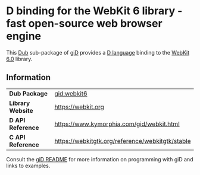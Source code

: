 # D binding for the WebKit 6 library - fast open-source web browser engine

This [Dub](https://dub.pm/) sub-package of [giD](https://gid.dub.pm) provides a [D language](https://www.dlang.org) binding to the [WebKit 6.0](https://webkit.org) library.

## Information

|     |     |
| --- | --- |
| **Dub Package**          | [gid:webkit6](https://code.dlang.org/packages/gid%3Awebkit6)                     |
| **Library Website**      | https://webkit.org                                                               |
| **D API Reference**      | https://www.kymorphia.com/gid/webkit.html                                        |
| **C API Reference**      | https://webkitgtk.org/reference/webkitgtk/stable                                 |

Consult the [giD README](https://github.com/Kymorphia/gid) for more information on programming with giD and links to examples.
